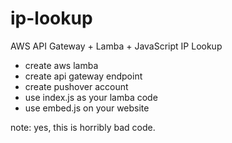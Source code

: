 # ip-lookup
AWS API Gateway + Lamba + JavaScript IP Lookup

* create aws lamba
* create api gateway endpoint
* create pushover account
* use index.js as your lamba code
* use embed.js on your website

note: yes, this is horribly bad code.

